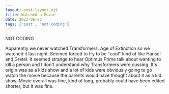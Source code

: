 ```yaml
---
layout: post-layout.njk
title: Watched a Movie
date: 2022-06-22
tags: ['post', 'not coding']
---
```

<!-- Excerpt Start -->
NOT CODING
<!-- Excerpt End -->

Apparently we never watched Transformers: Age of Extinction so we watched it last night. Seemed forced to try to be "cool" kind of like Hansel and Gretel. It seemed strange to hear Optimus Prime talk about wanting to kill a person and I don't understand why Transformers were cussing. It's origin was as a kids show and a lot of kids were obviously going to go watch the movie because the parents would have thought about it as a kid show. Movie overall was fine, kind of long, probably could have been edited shorter, but it was fine.
